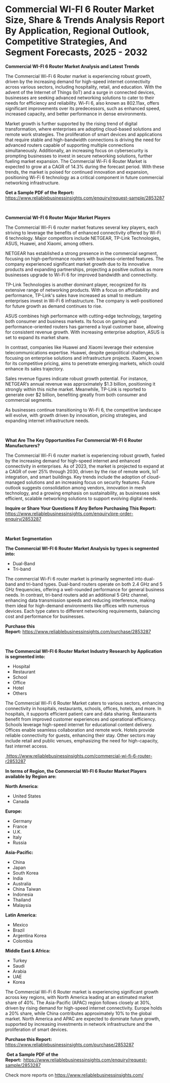 <p><h1>Commercial WI-FI 6 Router Market Size, Share & Trends Analysis Report By Application, Regional Outlook, Competitive Strategies, And Segment Forecasts, 2025 - 2032</h1></p><p><strong>Commercial WI-FI 6 Router Market Analysis and Latest Trends</strong></p>
<p><p>The Commercial Wi-Fi 6 Router market is experiencing robust growth, driven by the increasing demand for high-speed internet connectivity across various sectors, including hospitality, retail, and education. With the advent of the Internet of Things (IoT) and a surge in connected devices, businesses are seeking advanced networking solutions to cater to their needs for efficiency and reliability. Wi-Fi 6, also known as 802.11ax, offers significant improvements over its predecessors, such as enhanced speed, increased capacity, and better performance in dense environments.</p><p>Market growth is further supported by the rising trend of digital transformation, where enterprises are adopting cloud-based solutions and remote work strategies. The proliferation of smart devices and applications that require stable and high-bandwidth connections is driving the need for advanced routers capable of supporting multiple connections simultaneously. Additionally, an increasing focus on cybersecurity is prompting businesses to invest in secure networking solutions, further fueling market expansion. The Commercial Wi-Fi 6 Router Market is expected to grow at a CAGR of 14.3% during the forecast period. With these trends, the market is poised for continued innovation and expansion, positioning Wi-Fi 6 technology as a critical component in future commercial networking infrastructure.</p></p>
<p><strong>Get a Sample PDF of the Report:&nbsp;</strong> <a href="https://www.reliablebusinessinsights.com/enquiry/request-sample/2853287?utm_campaign=3079&utm_medium=2&utm_source=Github&utm_content=ia&utm_term=11032025&utm_id=commercial-wi-fi-6-router">https://www.reliablebusinessinsights.com/enquiry/request-sample/2853287</a></p>
<p>&nbsp;</p>
<p><strong>Commercial WI-FI 6 Router Major Market Players</strong></p>
<p><p>The Commercial Wi-Fi 6 router market features several key players, each striving to leverage the benefits of enhanced connectivity offered by Wi-Fi 6 technology. Major competitors include NETGEAR, TP-Link Technologies, ASUS, Huawei, and Xiaomi, among others.</p><p>NETGEAR has established a strong presence in the commercial segment, focusing on high-performance routers with business-oriented features. The company experienced significant market growth due to its innovative products and expanding partnerships, projecting a positive outlook as more businesses upgrade to Wi-Fi 6 for improved bandwidth and connectivity.</p><p>TP-Link Technologies is another dominant player, recognized for its extensive range of networking products. With a focus on affordability and performance, TP-Link's sales have increased as small to medium enterprises invest in Wi-Fi 6 infrastructure. The company is well-positioned for future growth as demand continues to rise.</p><p>ASUS combines high performance with cutting-edge technology, targeting both consumer and business markets. Its focus on gaming and performance-oriented routers has garnered a loyal customer base, allowing for consistent revenue growth. With increasing enterprise adoption, ASUS is set to expand its market share.</p><p>In contrast, companies like Huawei and Xiaomi leverage their extensive telecommunications expertise. Huawei, despite geopolitical challenges, is focusing on enterprise solutions and infrastructure projects. Xiaomi, known for its competitive pricing, aims to penetrate emerging markets, which could enhance its sales trajectory.</p><p>Sales revenue figures indicate robust growth potential. For instance, NETGEAR’s annual revenue was approximately $1.3 billion, positioning it strongly within this niche market. Meanwhile, TP-Link is reported to generate over $2 billion, benefiting greatly from both consumer and commercial segments.</p><p>As businesses continue transitioning to Wi-Fi 6, the competitive landscape will evolve, with growth driven by innovation, pricing strategies, and expanding internet infrastructure needs.</p></p>
<p>&nbsp;</p>
<p><strong>What Are The Key Opportunities For Commercial WI-FI 6 Router Manufacturers?</strong></p>
<p><p>The Commercial Wi-Fi 6 router market is experiencing robust growth, fueled by the increasing demand for high-speed internet and enhanced connectivity in enterprises. As of 2023, the market is projected to expand at a CAGR of over 25% through 2030, driven by the rise of remote work, IoT integration, and smart buildings. Key trends include the adoption of cloud-managed solutions and an increasing focus on security features. Future outlook suggests consolidation among vendors, innovation in mesh technology, and a growing emphasis on sustainability, as businesses seek efficient, scalable networking solutions to support evolving digital needs.</p></p>
<p><strong>Inquire or Share Your Questions If Any Before Purchasing This Report:</strong> <a href="https://www.reliablebusinessinsights.com/enquiry/pre-order-enquiry/2853287?utm_campaign=3079&utm_medium=2&utm_source=Github&utm_content=ia&utm_term=11032025&utm_id=commercial-wi-fi-6-router">https://www.reliablebusinessinsights.com/enquiry/pre-order-enquiry/2853287</a></p>
<p>&nbsp;</p>
<p><strong>Market Segmentation</strong></p>
<p><strong>The Commercial WI-FI 6 Router Market Analysis by types is segmented into:</strong></p>
<p><ul><li>Dual-Band</li><li>Tri-band</li></ul></p>
<p><p>The commercial Wi-Fi 6 router market is primarily segmented into dual-band and tri-band types. Dual-band routers operate on both 2.4 GHz and 5 GHz frequencies, offering a well-rounded performance for general business needs. In contrast, tri-band routers add an additional 5 GHz channel, enhancing data transmission speeds and reducing interference, making them ideal for high-demand environments like offices with numerous devices. Each type caters to different networking requirements, balancing cost and performance for businesses.</p></p>
<p><strong>Purchase this Report:&nbsp;</strong><a href="https://www.reliablebusinessinsights.com/purchase/2853287?utm_campaign=3079&utm_medium=2&utm_source=Github&utm_content=ia&utm_term=11032025&utm_id=commercial-wi-fi-6-router">https://www.reliablebusinessinsights.com/purchase/2853287</a></p>
<p>&nbsp;</p>
<p><strong>The Commercial WI-FI 6 Router Market Industry Research by Application is segmented into:</strong></p>
<p><ul><li>Hospital</li><li>Restaurant</li><li>School</li><li>Office</li><li>Hotel</li><li>Others</li></ul></p>
<p><p>The Commercial Wi-Fi 6 Router Market caters to various sectors, enhancing connectivity in hospitals, restaurants, schools, offices, hotels, and more. In hospitals, it supports efficient patient care and data sharing. Restaurants benefit from improved customer experiences and operational efficiency. Schools leverage high-speed internet for educational content delivery. Offices enable seamless collaboration and remote work. Hotels provide reliable connectivity for guests, enhancing their stay. Other sectors may include retail and public venues, emphasizing the need for high-capacity, fast internet access.</p></p>
<p><a href="https://www.reliablebusinessinsights.com/commercial-wi-fi-6-router-r2853287?utm_campaign=3079&utm_medium=2&utm_source=Github&utm_content=ia&utm_term=11032025&utm_id=commercial-wi-fi-6-router">&nbsp;https://www.reliablebusinessinsights.com/commercial-wi-fi-6-router-r2853287</a></p>
<p><strong>In terms of Region, the Commercial WI-FI 6 Router Market Players available by Region are:</strong></p>
<p>
    <p> <strong> North America: </strong>
        <ul>
            <li>United States</li>
            <li>Canada</li>
        </ul>
        </p> 
    <p> <strong> Europe: </strong>
        <ul>
            <li>Germany</li>
            <li>France</li>
            <li>U.K.</li>
            <li>Italy</li>
            <li>Russia</li>
        </ul>
        </p> 
    <p> <strong> Asia-Pacific: </strong>
        <ul>
            <li>China</li>
            <li>Japan</li>
            <li>South Korea</li>
            <li>India</li>
            <li>Australia</li>
            <li>China Taiwan</li>
            <li>Indonesia</li>
            <li>Thailand</li>
            <li>Malaysia</li>
        </ul>
        </p> 
    <p> <strong> Latin America: </strong>
        <ul>
            <li>Mexico</li>
            <li>Brazil</li>
            <li>Argentina Korea</li>
            <li>Colombia</li>
        </ul>
        </p> 
    <p> <strong> Middle East & Africa: </strong>
        <ul>
            <li>Turkey</li>
            <li>Saudi</li>
            <li>Arabia</li>
            <li>UAE</li>
            <li>Korea</li>
        </ul>
    </p>
    </p>
<p><p>The Commercial Wi-Fi 6 Router market is experiencing significant growth across key regions, with North America leading at an estimated market share of 40%. The Asia-Pacific (APAC) region follows closely at 30%, driven by rising demand for high-speed internet connectivity. Europe holds a 20% share, while China contributes approximately 10% to the global market. North America and APAC are expected to dominate future growth, supported by increasing investments in network infrastructure and the proliferation of smart devices.</p></p>
<p><strong>Purchase this Report: </strong><a href="https://www.reliablebusinessinsights.com/purchase/2853287?utm_campaign=3079&utm_medium=2&utm_source=Github&utm_content=ia&utm_term=11032025&utm_id=commercial-wi-fi-6-router">https://www.reliablebusinessinsights.com/purchase/2853287</a></p>
<p>&nbsp;<strong>Get a Sample PDF of the Report:&nbsp;&nbsp;</strong><a href="https://www.reliablebusinessinsights.com/enquiry/request-sample/2853287?utm_campaign=3079&utm_medium=2&utm_source=Github&utm_content=ia&utm_term=11032025&utm_id=commercial-wi-fi-6-router">https://www.reliablebusinessinsights.com/enquiry/request-sample/2853287</a></p>
<p><strong></strong></p>
<p>Check more reports on <a href="https://www.reliablebusinessinsights.com/?utm_campaign=3079&utm_medium=2&utm_source=Github&utm_content=ia&utm_term=11032025&utm_id=commercial-wi-fi-6-router">https://www.reliablebusinessinsights.com/</a></p>